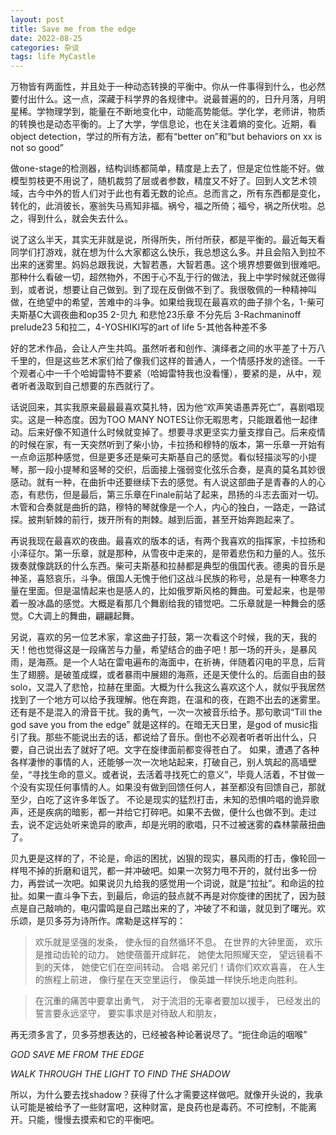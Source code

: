 ```yaml
---
layout: post
title: Save me from the edge
date: 2022-08-25
categories: 杂谈
tags: life MyCastle
---
```


 万物皆有两面性，并且处于一种动态转换的平衡中。你从一件事得到什么，也必然要付出什么。这一点，深藏于科学界的各规律中。说最普遍的的，日升月落，月明星稀。学物理学到，能量在不断地变化中，动能高势能低。学化学，老师讲，物质的转换也是动态平衡的。上了大学，学信息论，也在关注着熵的变化。近期，看object detection，学过的所有方法，都有“better on”和“but behaviors on xx is not so good”

做one-stage的检测器，结构训练都简单，精度是上去了，但是定位性能不好。做模型剪枝更不用说了，随机裁剪了层或者参数，精度又不好了。回到人文艺术领域，古今中外的哲人们对于此也有着无数的论点。总而言之，所有东西都是变化，转化的，此消彼长，塞翁失马焉知非福。祸兮，福之所倚；福兮，祸之所伏啦。总之，得到什么，就会失去什么。

   说了这么半天，其实无非就是说，所得所失，所付所获，都是平衡的。最近每天看同学们打游戏，就在想为什么大家都这么快乐，我总想这么多。并且会陷入到拉不出来的迷雾里。妈妈总跟我说，大智若愚，大智若愚。这个境界想要做到很难吧。那种什么看破一切，超然物外，不困于心不乱于行的做法，我上中学时候就还做得到，或者说，想要让自己做到。到了现在反倒做不到了。我很敬佩的一种精神叫做，在绝望中的希望，苦难中的斗争。如果给我现在最喜欢的曲子排个名，1-柴可夫斯基C大调夜曲和op35 2-贝九 和悲怆23乐章 不分先后 3-Rachmaninoff prelude23 5和拉二，4-YOSHIKI写的art of life 5-其他各种差不多

   好的艺术作品，会让人产生共鸣。虽然听者和创作、演绎者之间的水平差了十万八千里的，但是这些艺术家们给了像我们这样的普通人，一个情感抒发的途径。一千个观者心中一千个哈姆雷特不要紧（哈姆雷特我也没看懂），要紧的是，从中，观者听者汲取到自己想要的东西就行了。

​    话说回来，其实我原来最最最喜欢莫扎特，因为他“欢声笑语愚弄死亡”，喜剧唱现实。这是一种态度。因为TOO MANY NOTES让你无暇思考，只能跟着他一起律动。后来好像不知道什么时候就变掉了。想要寻求更坚实力量支撑自己。后来疫情的时候在家，有一天突然听到了柴小协，卡拉扬和穆特的版本，第一乐章一开始有一点命运那种感觉，但是更多还是柴可夫斯基自己的感觉。看似轻描淡写的小提琴，那一段小提琴和竖琴的交织，后面接上强弱变化弦乐合奏，是真的莫名其妙很感动。就有一种，在曲折中还要继续下去的感觉。有人说这部曲子是青春的人的心态，有悲伤，但是最后，第三乐章在Finale前站了起来，昂扬的斗志去面对一切。木管和合奏就是曲折的路，穆特的琴就像是一个人，内心的独白，一路走，一路试探。披荆斩棘的前行，拨开所有的荆棘。越到后面，甚至开始奔跑起来了。

​    再说我现在最喜欢的夜曲。最喜欢的版本的话，有两个我喜欢的指挥家，卡拉扬和小泽征尔。第一乐章，就是那种，从雪夜中走来的，是带着悲伤和力量的人。弦乐拨奏就像跳跃的什么东西。柴可夫斯基和拉赫都是典型的俄国代表。德奥的音乐是神圣，喜怒哀乐，斗争。俄国人无愧于他们这战斗民族的称号，总是有一种寒冬力量在里面。但是温情起来也是感人的，比如俄罗斯风格的舞曲。可爱起来，也是带着一股冰晶的感觉。大概是看那几个舞剧给我的错觉吧。二乐章就是一种舞会的感觉。C大调上的舞曲，翩翩起舞。

   另说，喜欢的另一位艺术家，拿这曲子打鼓，第一次看这个时候，我的天，我的天！他也觉得这是一段痛苦与力量，希望结合的曲子吧！那一场的开头，是暴风雨，是海燕。是一个人站在雷电遍布的海面中，在祈祷，伴随着闪电的平息，后背生了翅膀。是破茧成蝶，或者暴雨中展翅的海燕，还是天使什么的。后面自由的鼓solo，又混入了悲怆，拉赫在里面。大概为什么我这么喜欢这个人，就似乎我居然找到了一个地方可以给予我理解。他在奔跑，在温和的夜，在跑不出去的迷雾里。还有是不是混入的滑音干扰。我的勇气，一次一次被音乐给予。那句歌词“Till the god save you from the edge” 就是这样的。在暗无天日里，是god of music指引了我。那些不能说出去的话，都说给了音乐。倒也不必观者听者听出什么，只要，自己说出去了就好了吧。文字在旋律面前都变得苍白了。 如果，遭遇了各种各样凄惨的事情的人，还能够一次一次地站起来，打破自己，别人筑起的高墙壁垒，“寻找生命的意义。或者说，去活着寻找死亡的意义”，毕竟人活着，不甘做一个没有实现任何事情的人。如果没有做到回馈任何人，甚至都没有回馈自己，那就至少，白吃了这许多年饭了。 不论是现实的猛烈打击，未知的恐惧吟唱的诡异歌声，还是疾病的暗影，都一并给它打碎吧。如果不去做，便什么也做不到。走过去，说不定远处听来诡异的歌声，却是光明的歌唱，只不过被迷雾的森林蒙蔽扭曲了。

   贝九更是这样的了，不论是，命运的困扰，凶狠的现实，暴风雨的打击，像轮回一样甩不掉的折磨和诅咒，都一并冲破吧。如果一次努力甩不开的，就付出多一份力，再尝试一次吧。如果说贝九给我的感觉用一个词说，就是“拉扯”。和命运的拉扯。如果一直斗争下去，到最后，命运的鼓点就不再是对你旋律的困扰了，因为鼓点是自己敲响的，电闪雷鸣是自己踏出来的了，冲破了不和谐，就见到了曙光。欢乐颂，是贝多芬为诗所作。席勒是这样写的：

> 欢乐就是坚强的发条，
> 使永恒的自然循环不息。
> 在世界的大钟里面，
> 欢乐是推动齿轮的动力。
> 她使蓓蕾开成鲜花，
> 她使太阳照耀天空，
> 望远镜看不到的天体，
> 她使它们在空间转动。
> 合唱 弟兄们！请你们欢欢喜喜，
> 在人生的旅程上前进，
> 像行星在天空里运行，
> 像英雄一样快乐地走向胜利。

> 在沉重的痛苦中要拿出勇气，
> 对于流泪的无辜者要加以援手，
> 已经发出的誓言要永远坚守，
> 要实事求是对待敌人和朋友，

再无须多言了，贝多芬想表达的，已经被各种论著说尽了。“扼住命运的咽喉”



*GOD SAVE ME FROM THE EDGE*

*WALK THROUGH THE LIGHT TO FIND THE SHADOW*

所以，为什么要去找shadow？获得了什么才需要这样做吧。就像开头说的，我承认可能是被给予了一些财富吧，这种财富，是良药也是毒药。不可控制，不能离开。只能，慢慢去摸索和它的平衡吧。
